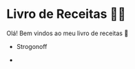 # Livro de Receitas :man_cook:

Olá! Bem vindos ao meu livro de receitas :wave:

- Strogonoff

- 

  
